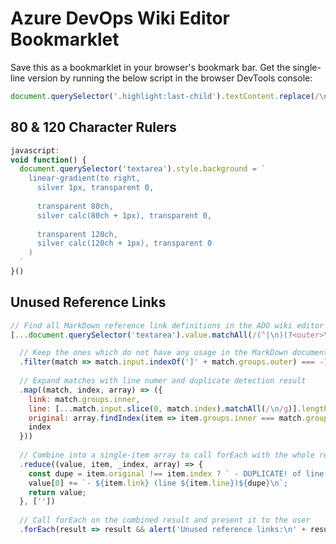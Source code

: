 # Azure DevOps Wiki Editor Bookmarklet

Save this as a bookmarklet in your browser's bookmark bar. Get the single-line
version by running the below script in the browser DevTools console:

```javascript
document.querySelector('.highlight:last-child').textContent.replace(/\n\s*/g, '')
```

## 80 & 120 Character Rulers

```javascript
javascript:
void function() {
  document.querySelector('textarea').style.background = `
    linear-gradient(to right,
      silver 1px, transparent 0,
      
      transparent 80ch,
      silver calc(80ch + 1px), transparent 0,
      
      transparent 120ch,
      silver calc(120ch + 1px), transparent 0
    )
  `
}()
```

## Unused Reference Links

```javascript
// Find all MarkDown reference link definitions in the ADO wiki editor
[...document.querySelector('textarea').value.matchAll(/(^|\n)(?<outer>\[(?<inner>.+)\]):/g)]

  // Keep the ones which do not have any usage in the MarkDown document
  .filter(match => match.input.indexOf(']' + match.groups.outer) === -1)
  
  // Expand matches with line numer and duplicate detection result
  .map((match, index, array) => ({
    link: match.groups.inner,
    line: [...match.input.slice(0, match.index).matchAll(/\n/g)].length,
    original: array.findIndex(item => item.groups.inner === match.groups.inner),
    index
  }))
  
  // Combine into a single-item array to call forEach with the whole result
  .reduce((value, item, _index, array) => {
    const dupe = item.original !== item.index ? ` - DUPLICATE! of line ${array[item.original].line}` : '';
    value[0] += `- ${item.link} (line ${item.line})${dupe}\n`;
    return value;
  }, [''])
  
  // Call forEach on the combined result and present it to the user
  .forEach(result => result && alert('Unused reference links:\n' + result))
```
